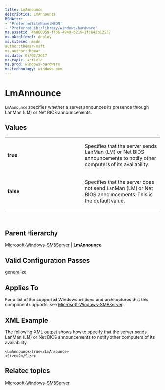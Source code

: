 ```yaml
---
title: LmAnnounce
description: LmAnnounce
MSHAttr:
- 'PreferredSiteName:MSDN'
- 'PreferredLib:/library/windows/hardware'
ms.assetid: 4a860959-ffb6-4949-b219-1fc642b12537
ms.mktglfcycl: deploy
ms.sitesec: msdn
author:themar-msft
ms.author:themar
ms.date: 05/02/2017
ms.topic: article
ms.prod: windows-hardware
ms.technology: windows-oem
---
```


# LmAnnounce


`LmAnnounce` specifies whether a server announces its presence through LanMan (LM) or Net BIOS announcements.

## Values


<table>
<colgroup>
<col width="50%" />
<col width="50%" />
</colgroup>
<tbody>
<tr class="odd">
<td><p><strong>true</strong></p></td>
<td><p>Specifies that the server sends LanMan (LM) or Net BIOS announcements to notify other computers of its availability.</p></td>
</tr>
<tr class="even">
<td><p><strong>false</strong></p></td>
<td><p>Specifies that the server does not send LanMan (LM) or Net BIOS announcements. This is the default value.</p></td>
</tr>
</tbody>
</table>

 

## Parent Hierarchy


[Microsoft-Windows-SMBServer](microsoft-windows-smbserver.md) | **LmAnnounce**

## Valid Configuration Passes


generalize

## Applies To


For a list of the supported Windows editions and architectures that this component supports, see [Microsoft-Windows-SMBServer](microsoft-windows-smbserver.md).

## XML Example


The following XML output shows how to specify that the server sends LanMan (LM) or Net BIOS announcements to notify other computers of its availability.

```
<LmAnnounce>true</LmAnnounce>
<Size>2</Size>
```

## Related topics


[Microsoft-Windows-SMBServer](microsoft-windows-smbserver.md)

 

 







